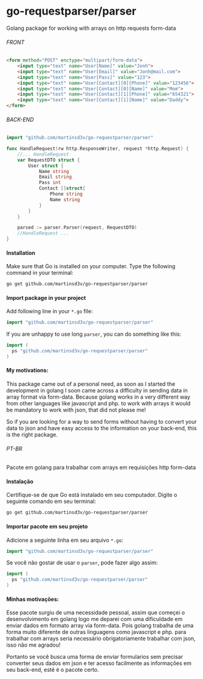 # go-requestparser/parser

Golang package for working with arrays on http requests form-data

###### FRONT

```html
<form method="POST" enctype="multipart/form-data">
    <input type="text" name="User[Name]" value="Jonh">
    <input type="text" name="User[Email]" value="Jonh@mail.com">
    <input type="text" name="User[Pass]" value="123">
    <input type="text" name="User[Contact][0][Phone]" value="123456">
    <input type="text" name="User[Contact][0][Name]" value="Mom">
    <input type="text" name="User[Contact][1][Phone]" value="654321">
    <input type="text" name="User[Contact][1][Name]" value="Daddy">
</form>
```

###### BACK-END
```go
import "github.com/martinsd3v/go-requestparser/parser"

func HandleRequest(rw http.ResponseWriter, request *http.Request) {
	//... HandleRequest
	var RequestDTO struct {
		User struct {
			Name string
			Email string
			Pass int
			Contact []struct{
				Phone string
				Name string
			} 
		}
	}

	parsed := parser.Parser(request, RequestDTO)
	//HandleRequest ...
}
```

#### Installation
Make sure that Go is installed on your computer.
Type the following command in your terminal:
```bash
go get github.com/martinsd3v/go-requestparser/parser
```

#### Import package in your project
Add following line in your `*.go` file:
```go
import "github.com/martinsd3v/go-requestparser/parser"
```
If you are unhappy to use long `parser`, you can do something like this:
```go
import (
  ps "github.com/martinsd3v/go-requestparser/parser"
)
```

#### My motivations:

This package came out of a personal need, as soon as I started the development in golang I soon came across a difficulty in sending data in array format via form-data. Because golang works in a very different way from other languages like javascript and php. to work with arrays it would be mandatory to work with json, that did not please me!

So if you are looking for a way to send forms without having to convert your data to json and have easy access to the information on your back-end, this is the right package.

###### PT-BR

Pacote em golang para trabalhar com arrays em requisições http form-data

#### Instalação
Certifique-se de que Go está instalado em seu computador.
Digite o seguinte comando em seu terminal:

```bash
go get github.com/martinsd3v/go-requestparser/parser
```

#### Importar pacote em seu projeto
Adicione a seguinte linha em seu arquivo `*.go`:
```go
import "github.com/martinsd3v/go-requestparser/parser"
```
Se você não gostar de usar o `parser`, pode fazer algo assim:
```go
import (
  ps "github.com/martinsd3v/go-requestparser/parser"
)
```

#### Minhas motivações:

Esse pacote surgiu de uma necessidade pessoal, assim que começei o desenvolvimento em golang logo me deparei com uma dificuldade em enviar dados em formato array via form-data. Pois golang trabalha de uma forma muito diferente de outras linguagens como javascript e php. para trabalhar com arrays seria necessário obrigatoriamente trabalhar com json, isso não me agradou! 

Portanto se você busca uma forma de enviar formularios sem precisar converter seus dados em json e ter acesso facilmente as informações em seu back-end, esté é o pacote certo.